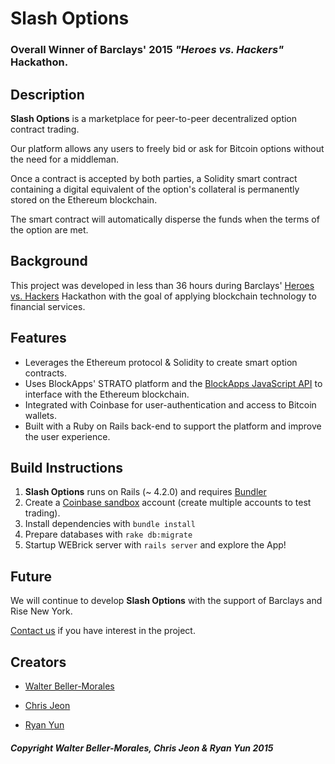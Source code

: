 # Slash Options

### Overall Winner of Barclays' 2015 _"Heroes vs. Hackers"_ Hackathon. 

## Description

__Slash Options__ is a marketplace for peer-to-peer decentralized option contract trading. 

Our platform allows any users to freely bid or ask for Bitcoin options without the need for a middleman. 

Once a contract is accepted by both parties, a Solidity smart contract containing a digital equivalent of the option's collateral is permanently stored on the Ethereum blockchain. 

The smart contract will automatically disperse the funds when the terms of the option are met.


## Background

This project was developed in less than 36 hours during Barclays' [Heroes vs. Hackers](http://heroesvshackers.com/) Hackathon with the goal of applying blockchain technology to financial services. 


## Features

+ Leverages the Ethereum protocol & Solidity to create smart option contracts.
+ Uses BlockApps' STRATO platform and the [BlockApps JavaScript API](https://github.com/blockapps/blockapps-js) to interface with the Ethereum blockchain. 
+ Integrated with Coinbase for user-authentication and access to Bitcoin wallets. 
+ Built with a Ruby on Rails back-end to support the platform and improve the user experience. 


## Build Instructions

1. __Slash Options__ runs on Rails (~ 4.2.0) and requires [Bundler](http://bundler.io/)
2. Create a [Coinbase sandbox](https://sandbox.coinbase.com/) account (create multiple accounts to test trading).
3. Install dependencies with `bundle install` 
4. Prepare databases with `rake db:migrate`
5. Startup WEBrick server with `rails server` and explore the App!


## Future

We will continue to develop __Slash Options__ with the support of Barclays and Rise New York.  

[Contact us](<mailto:walter.beller.morales@gmail.com>) if you have interest in the project. 

## Creators

- [Walter Beller-Morales](https://github.com/walterbm)

- [Chris Jeon](https://github.com/chrisjeon)

- [Ryan Yun](https://github.com/ryannyunn)


##### Copyright Walter Beller-Morales, Chris Jeon & Ryan Yun 2015